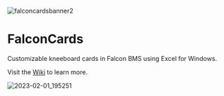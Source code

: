 ![falconcardsbanner2](https://user-images.githubusercontent.com/14366399/221242172-d2b5e390-6483-4d00-ae75-c9c9c96db8df.jpg)
# FalconCards
Customizable kneeboard cards in Falcon BMS using Excel for Windows.

Visit the [Wiki](https://github.com/avan069/falconcards/wiki) to learn more.

![2023-02-01_195251](https://user-images.githubusercontent.com/14366399/221248161-2c6982e7-1f14-49c2-99fb-a46b1e8442de.jpg)
